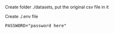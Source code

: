 Create folder ./datasets, put the original csv file in it

Create ./.env file
<pre>PASSWORD="password_here"</pre>
